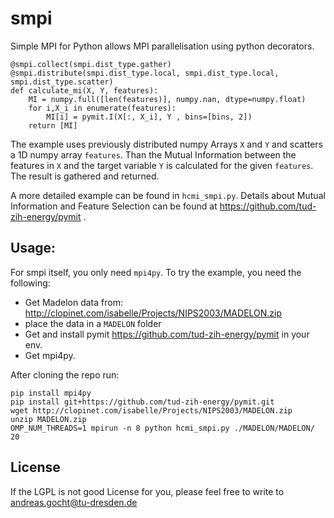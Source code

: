 # smpi


Simple MPI for Python allows MPI parallelisation using python decorators.

```
@smpi.collect(smpi.dist_type.gather)
@smpi.distribute(smpi.dist_type.local, smpi.dist_type.local, smpi.dist_type.scatter)
def calculate_mi(X, Y, features):
    MI = numpy.full([len(features)], numpy.nan, dtype=numpy.float)
    for i,X_i in enumerate(features):
        MI[i] = pymit.I(X[:, X_i], Y , bins=[bins, 2])
    return [MI]
```

The example uses previously distributed numpy Arrays `X` and `Y` and scatters a 1D numpy array `features`.
Than the Mutual Information between the features in `X` and the target variable `Y` is calculated for the given `features`.
The result is gathered and returned.

A more detailed example can be found in `hcmi_smpi.py`.
Details about Mutual Information and Feature Selection can be found at https://github.com/tud-zih-energy/pymit .


## Usage:

For smpi itself, you only need `mpi4py`. To try the example, you need the following:

* Get Madelon data from: http://clopinet.com/isabelle/Projects/NIPS2003/MADELON.zip
* place the data in a `MADELON` folder
* Get and install pymit https://github.com/tud-zih-energy/pymit in your env.
* Get mpi4py.

After cloning the repo run:
```
pip install mpi4py
pip install git+https://github.com/tud-zih-energy/pymit.git
wget http://clopinet.com/isabelle/Projects/NIPS2003/MADELON.zip
unzip MADELON.zip
OMP_NUM_THREADS=1 mpirun -n 8 python hcmi_smpi.py ./MADELON/MADELON/ 20
```

## License

If the LGPL is not good License for you, please feel free to write to andreas.gocht@tu-dresden.de
